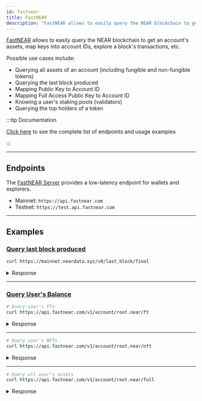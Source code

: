 ```yaml
---
id: fastnear
title: FastNEAR
description: "FastNEAR allows to easily query the NEAR blockchain to get an account's assets, map keys into account IDs, explore a block's transactions, etc."
---
```


[FastNEAR](https://fastnear.com/) allows to easily query the NEAR blockchain to get an account's assets, map keys into account IDs, explore a block's transactions, etc.

Possible use cases include:
- Querying all assets of an account (including fungible and non-fungible tokens)
- Querying the last block produced
- Mapping Public Key to Account ID
- Mapping Full Access Public Key to Account ID
- Knowing a user's staking pools (validators)
- Querying the top holders of a token

:::tip Documentation

[Click here](https://github.com/fastnear/fastnear-api-server-rs?tab=readme-ov-file#api-v1) to see the complete list of endpoints and usage examples

:::

---

## Endpoints

The [FastNEAR Server](https://github.com/fastnear/fastnear-api-server-rs) provides a low-latency endpoint for wallets and explorers.

- Mainnet: `https://api.fastnear.com`
- Testnet: `https://test.api.fastnear.com`

---

## Examples

### [Query last block produced](https://github.com/fastnear/neardata-server/)

```bash
curl https://mainnet.neardata.xyz/v0/last_block/final
```

<details>
  <summary> Response </summary>

```json
  {
    "block": {
      "author": "aurora.pool.near",
      "header": {
        "height": 129311487,
        "prev_height": 129311486,
        ...
      }
    }
  }
```

</details>

<hr className="subsection"/>

### [Query User's Balance](https://github.com/fastnear/fastnear-api-server-rs)

```bash
# Query user's FTs
curl https://api.fastnear.com/v1/account/root.near/ft
```

<details>
  <summary> Response </summary>

```json
{"account_id":"root.near","tokens":[{"balance":"199462092","contract_id":"pixeltoken.near","last_update_block_height":null},...
```

</details>

<hr className="subsection"/>

```sh
# Query user's NFTs
curl https://api.fastnear.com/v1/account/root.near/nft
```

<details>
  <summary> Response </summary>

```json
{"account_id":"root.near","tokens":[{"contract_id":"nft.goodfortunefelines.near","last_update_block_height":null},...
```

</details>

<hr className="subsection"/>

```sh
# Query all user's assets
curl https://api.fastnear.com/v1/account/root.near/full
```

<details>
  <summary> Response </summary>

```json
  {
    "account_id": "root.near",
    "tokens": [
      { "balance": "199462092", "contract_id": "the-token.near" },
      ...
    ]
  }
```

</details>
